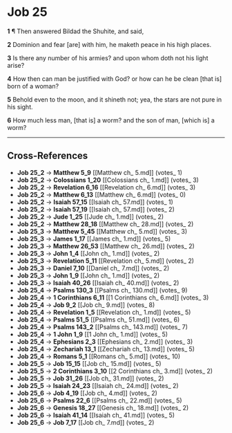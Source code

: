 # Job 25

**1** ¶ Then answered Bildad the Shuhite, and said,

**2** Dominion and fear [are] with him, he maketh peace in his high places.

**3** Is there any number of his armies? and upon whom doth not his light arise?

**4** How then can man be justified with God? or how can he be clean [that is] born of a woman?

**5** Behold even to the moon, and it shineth not; yea, the stars are not pure in his sight.

**6** How much less man, [that is] a worm? and the son of man, [which is] a worm?

---

## Cross-References

- **Job 25_2** → **Matthew 5_9** [[Matthew ch_ 5.md]] (votes_ 1)
- **Job 25_2** → **Colossians 1_20** [[Colossians ch_ 1.md]] (votes_ 3)
- **Job 25_2** → **Revelation 6_16** [[Revelation ch_ 6.md]] (votes_ 3)
- **Job 25_2** → **Matthew 6_13** [[Matthew ch_ 6.md]] (votes_ 0)
- **Job 25_2** → **Isaiah 57_15** [[Isaiah ch_ 57.md]] (votes_ 1)
- **Job 25_2** → **Isaiah 57_19** [[Isaiah ch_ 57.md]] (votes_ 2)
- **Job 25_2** → **Jude 1_25** [[Jude ch_ 1.md]] (votes_ 2)
- **Job 25_2** → **Matthew 28_18** [[Matthew ch_ 28.md]] (votes_ 2)
- **Job 25_3** → **Matthew 5_45** [[Matthew ch_ 5.md]] (votes_ 3)
- **Job 25_3** → **James 1_17** [[James ch_ 1.md]] (votes_ 5)
- **Job 25_3** → **Matthew 26_53** [[Matthew ch_ 26.md]] (votes_ 2)
- **Job 25_3** → **John 1_4** [[John ch_ 1.md]] (votes_ 2)
- **Job 25_3** → **Revelation 5_11** [[Revelation ch_ 5.md]] (votes_ 2)
- **Job 25_3** → **Daniel 7_10** [[Daniel ch_ 7.md]] (votes_ 2)
- **Job 25_3** → **John 1_9** [[John ch_ 1.md]] (votes_ 2)
- **Job 25_3** → **Isaiah 40_26** [[Isaiah ch_ 40.md]] (votes_ 2)
- **Job 25_4** → **Psalms 130_3** [[Psalms ch_ 130.md]] (votes_ 9)
- **Job 25_4** → **1 Corinthians 6_11** [[1 Corinthians ch_ 6.md]] (votes_ 3)
- **Job 25_4** → **Job 9_2** [[Job ch_ 9.md]] (votes_ 8)
- **Job 25_4** → **Revelation 1_5** [[Revelation ch_ 1.md]] (votes_ 5)
- **Job 25_4** → **Psalms 51_5** [[Psalms ch_ 51.md]] (votes_ 6)
- **Job 25_4** → **Psalms 143_2** [[Psalms ch_ 143.md]] (votes_ 7)
- **Job 25_4** → **1 John 1_9** [[1 John ch_ 1.md]] (votes_ 5)
- **Job 25_4** → **Ephesians 2_3** [[Ephesians ch_ 2.md]] (votes_ 3)
- **Job 25_4** → **Zechariah 13_1** [[Zechariah ch_ 13.md]] (votes_ 5)
- **Job 25_4** → **Romans 5_1** [[Romans ch_ 5.md]] (votes_ 10)
- **Job 25_5** → **Job 15_15** [[Job ch_ 15.md]] (votes_ 5)
- **Job 25_5** → **2 Corinthians 3_10** [[2 Corinthians ch_ 3.md]] (votes_ 2)
- **Job 25_5** → **Job 31_26** [[Job ch_ 31.md]] (votes_ 2)
- **Job 25_5** → **Isaiah 24_23** [[Isaiah ch_ 24.md]] (votes_ 2)
- **Job 25_6** → **Job 4_19** [[Job ch_ 4.md]] (votes_ 2)
- **Job 25_6** → **Psalms 22_6** [[Psalms ch_ 22.md]] (votes_ 5)
- **Job 25_6** → **Genesis 18_27** [[Genesis ch_ 18.md]] (votes_ 2)
- **Job 25_6** → **Isaiah 41_14** [[Isaiah ch_ 41.md]] (votes_ 5)
- **Job 25_6** → **Job 7_17** [[Job ch_ 7.md]] (votes_ 2)
